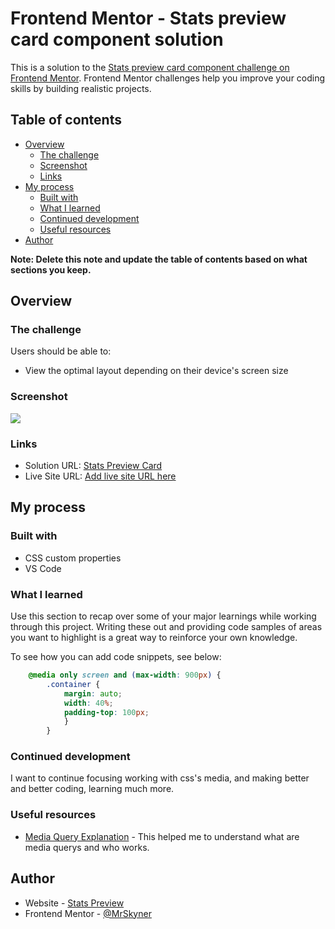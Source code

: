 # Frontend Mentor - Stats preview card component solution

This is a solution to the [Stats preview card component challenge on Frontend Mentor](https://www.frontendmentor.io/challenges/stats-preview-card-component-8JqbgoU62). Frontend Mentor challenges help you improve your coding skills by building realistic projects. 

## Table of contents

- [Overview](#overview)
  - [The challenge](#the-challenge)
  - [Screenshot](#screenshot)
  - [Links](#links)
- [My process](#my-process)
  - [Built with](#built-with)
  - [What I learned](#what-i-learned)
  - [Continued development](#continued-development)
  - [Useful resources](#useful-resources)
- [Author](#author)

**Note: Delete this note and update the table of contents based on what sections you keep.**

## Overview

### The challenge

Users should be able to:

- View the optimal layout depending on their device's screen size

### Screenshot

![](./design/mysolutions.png)

### Links

- Solution URL: [Stats Preview Card](https://your-solution-url.com)
- Live Site URL: [Add live site URL here](https://your-live-site-url.com)

## My process

### Built with

- CSS custom properties
- VS Code

### What I learned

Use this section to recap over some of your major learnings while working through this project. Writing these out and providing code samples of areas you want to highlight is a great way to reinforce your own knowledge.

To see how you can add code snippets, see below:

```css
    @media only screen and (max-width: 900px) {
        .container {
            margin: auto;
            width: 40%;
            padding-top: 100px;
            }
        }
```

### Continued development

I want to continue focusing working with css's media, and making better and better coding, learning much more.

### Useful resources

- [Media Query Explanation](https://www.browserstack.com/guide/what-are-css-and-media-query-breakpoints?fbclid=IwAR0er2LYQ2YObiOXZE5BcyDPeNeT__bJ6UXz2bDJ6XLin6RroFta8rFFSgo) - This helped me to understand what are media querys and who works.

## Author

- Website - [Stats Preview](https://www.your-site.com)
- Frontend Mentor - [@MrSkyner](https://www.frontendmentor.io/profile/MrSkyner)
